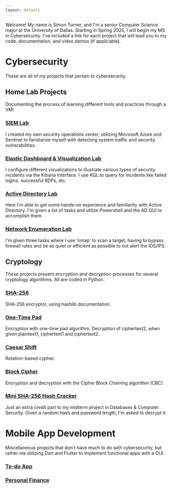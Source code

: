 ```yaml
---
layout: default
---
```

Welcome! My name is Simon Turner, and I'm a senior Computer Science major at the University of Dallas. Starting in Spring 2025, I will begin my MS in Cybersecurity. I've included a link for each project that will lead you to my code, documentation, and video demos (if applicable).

# Cybersecurity

These are all of my projects that pertain to cybersecurity. 

## Home Lab Projects

Documenting the process of learning different tools and practices through a VM!

### [SIEM Lab](./siem-lab.md)
I created my own security operations center, utilizing Microsoft Azure and Sentinel to familiarize myself with detecting system traffic and security vulnerabilities.

### [Elastic Dashboard & Visualization Lab](./elastic-lab.md)
I configure different visualizations to illustrate various types of security incidents via the Kibana interface. I use KQL to query for incidents like failed logins, successful RDPs, etc.

### [Active Directory Lab](./active-directory-lab.md)
Here I'm able to get some hands-on experience and familiarity with Active Directory. I'm given a list of tasks and utilize Powershell and the AD GUI to accomplish them.

### [Network Enumeration Lab](./nmap-lab.md)
I'm given three tasks where I use 'nmap' to scan a target, having to bypass firewall rules and be as quiet or efficient as possible to not alert the IDS/IPS.

## Cryptology

These projects present encryption and decryption processes for several cryptology algorithms. All are coded in Python.

### [SHA-256](./sha-256.md)
SHA-256 encryptor, using hashlib documentation.

### [One-Time Pad](./one-time-pad.md)
Encryption with one-time pad algorithm.
Decryption of ciphertext2, when given plaintext1, ciphertext1 and ciphertext2.

### [Caesar Shift](./caesar-cryptology.md)
Rotation-based cypher.

### [Block Cipher](./block-cipher.md)
Encryption and decryption with the Cipher Block Chaining algorithm (CBC).

### [Mini SHA-256 Hash Cracker](./mini-sha256-hash-cracker.md)
Just an extra credit part to my midterm project in Databases & Computer Security. Given a random hash and password length, I'm asked to decrypt it.

# Mobile App Development

Miscellaneous projects that don't have much to do with cybersecurity, but rather me utilizing Dart and Flutter to implement functional apps with a GUI.

### [To-do App](./todo-app.md)

### [Personal Finance](./personal-finance.md)
 



